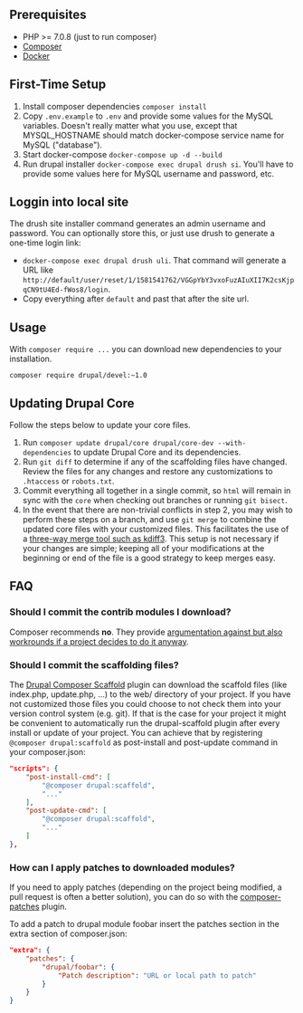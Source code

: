 ## Prerequisites
- PHP >= 7.0.8 (just to run composer)
- [Composer](https://getcomposer.org/)
- [Docker](https://docs.docker.com/get-docker/)

## First-Time Setup
1. Install composer dependencies `composer install`
2. Copy `.env.example` to `.env` and provide some values for the MySQL variables. Doesn't really matter
what you use, except that MYSQL_HOSTNAME should match docker-compose service name for MySQL ("database").
2. Start docker-compose `docker-compose up -d --build`
3. Run drupal installer `docker-compose exec drupal drush si`. You'll have to provide some values here for MySQL username and password, etc.

## Loggin into local site
The drush site installer command generates an admin username and password. You can optionally store this, or just use drush to generate a one-time login link:
- `docker-compose exec drupal drush uli`. That command will generate a URL like `http://default/user/reset/1/1581541762/VGGpYbY3vxoFuzAIuXII7K2csKjpqCN9tU4Ed-fWos8/login`.
- Copy everything after `default` and past that after the site url.


## Usage

With `composer require ...` you can download new dependencies to your
installation.

```
composer require drupal/devel:~1.0
```

## Updating Drupal Core

Follow the steps below to update your core files.

1. Run `composer update drupal/core drupal/core-dev --with-dependencies` to update Drupal Core and its dependencies.
2. Run `git diff` to determine if any of the scaffolding files have changed.
   Review the files for any changes and restore any customizations to
  `.htaccess` or `robots.txt`.
3. Commit everything all together in a single commit, so `html` will remain in
   sync with the `core` when checking out branches or running `git bisect`.
4. In the event that there are non-trivial conflicts in step 2, you may wish
   to perform these steps on a branch, and use `git merge` to combine the
   updated core files with your customized files. This facilitates the use
   of a [three-way merge tool such as kdiff3](http://www.gitshah.com/2010/12/how-to-setup-kdiff-as-diff-tool-for-git.html). This setup is not necessary if your changes are simple;
   keeping all of your modifications at the beginning or end of the file is a
   good strategy to keep merges easy.

## FAQ

### Should I commit the contrib modules I download?

Composer recommends **no**. They provide [argumentation against but also
workrounds if a project decides to do it anyway](https://getcomposer.org/doc/faqs/should-i-commit-the-dependencies-in-my-vendor-directory.md).

### Should I commit the scaffolding files?

The [Drupal Composer Scaffold](https://github.com/drupal/core-composer-scaffold) plugin can download the scaffold files (like
index.php, update.php, …) to the web/ directory of your project. If you have not customized those files you could choose
to not check them into your version control system (e.g. git). If that is the case for your project it might be
convenient to automatically run the drupal-scaffold plugin after every install or update of your project. You can
achieve that by registering `@composer drupal:scaffold` as post-install and post-update command in your composer.json:

```json
"scripts": {
    "post-install-cmd": [
        "@composer drupal:scaffold",
        "..."
    ],
    "post-update-cmd": [
        "@composer drupal:scaffold",
        "..."
    ]
},
```
### How can I apply patches to downloaded modules?

If you need to apply patches (depending on the project being modified, a pull
request is often a better solution), you can do so with the
[composer-patches](https://github.com/cweagans/composer-patches) plugin.

To add a patch to drupal module foobar insert the patches section in the extra
section of composer.json:
```json
"extra": {
    "patches": {
        "drupal/foobar": {
            "Patch description": "URL or local path to patch"
        }
    }
}
```